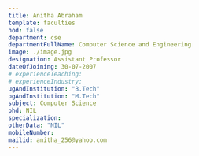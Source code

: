 ```yaml
---
title: Anitha Abraham
template: faculties
hod: false
department: cse
departmentFullName: Computer Science and Engineering
image: ./image.jpg
designation: Assistant Professor
dateOfJoining: 30-07-2007
# experienceTeaching: 
# experienceIndustry: 
ugAndInstitution: "B.Tech"
pgAndInstitution: "M.Tech"
subject: Computer Science
phd: NIL
specialization: 
otherData: "NIL"
mobileNumber: 
mailid: anitha_256@yahoo.com
---
```


